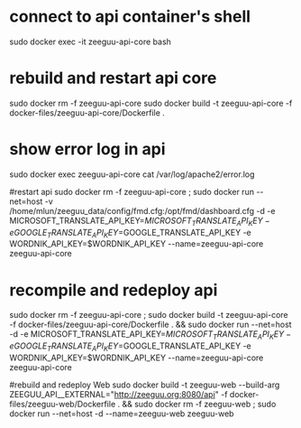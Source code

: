 
# connect to api container's shell
sudo docker exec -it zeeguu-api-core bash

# rebuild and restart api core
sudo docker rm -f zeeguu-api-core
sudo docker build -t zeeguu-api-core -f docker-files/zeeguu-api-core/Dockerfile .

# show error log in api
sudo docker exec zeeguu-api-core cat /var/log/apache2/error.log

#restart api
sudo docker rm -f zeeguu-api-core ; sudo docker run --net=host -v /home/mlun/zeeguu_data/config/fmd.cfg:/opt/fmd/dashboard.cfg -d -e MICROSOFT_TRANSLATE_API_KEY=$MICROSOFT_TRANSLATE_API_KEY -e GOOGLE_TRANSLATE_API_KEY=$GOOGLE_TRANSLATE_API_KEY -e WORDNIK_API_KEY=$WORDNIK_API_KEY  --name=zeeguu-api-core zeeguu-api-core


# recompile and redeploy api

sudo docker rm -f zeeguu-api-core ;  sudo docker build -t zeeguu-api-core -f docker-files/zeeguu-api-core/Dockerfile . && sudo docker run --net=host -d -e MICROSOFT_TRANSLATE_API_KEY=$MICROSOFT_TRANSLATE_API_KEY -e GOOGLE_TRANSLATE_API_KEY=$GOOGLE_TRANSLATE_API_KEY -e WORDNIK_API_KEY=$WORDNIK_API_KEY  --name=zeeguu-api-core zeeguu-api-core

#rebuild and redeploy Web
sudo docker build -t zeeguu-web --build-arg ZEEGUU_API__EXTERNAL="http://zeeguu.org:8080/api" -f docker-files/zeeguu-web/Dockerfile . && sudo docker rm -f zeeguu-web ; sudo docker run --net=host -d --name=zeeguu-web zeeguu-web

